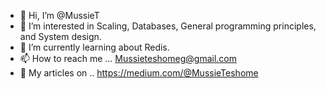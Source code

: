 - 👋 Hi, I’m @MussieT
- 👀 I’m interested in Scaling, Databases, General programming principles, and System design.
- 🌱 I’m currently learning about Redis.
- 📫 How to reach me ... Mussieteshomeg@gmail.com
- 📝 My articles on .. https://medium.com/@MussieTeshome
<!---
MussieT/MussieT is a ✨ special ✨ repository because its `README.md` (this file) appears on your GitHub profile.
You can click the Preview link to take a look at your changes.
--->
